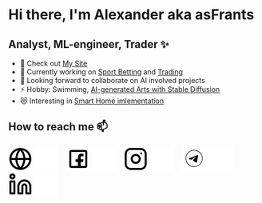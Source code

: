 # Hi there, I'm Alexander aka asFrants

## Analyst, ML-engineer, Trader ✨

- 🔭 Check out [My Site][website]
- 🌱 Currently working on [Sport Betting](https://frants.site/ml_sport) and [Trading](https://frants.site/trade4me) 
- 👯 Looking forward to collaborate on AI involved projects
- ⚡ Hobby: Swimming, [AI-generated Arts with Stable Diffusion](https://frants.site/sd_art)
- 😻 Interesting in [Smart Home imlementation](https://frants.site/ihome)

## How to reach me 📫

[![website](./img/globe-light.svg)](https://frants.site#gh-light-mode-only)
[![website](./img/globe-dark.svg)](https://frants.site#gh-dark-mode-only)
&nbsp;&nbsp;
[![website](./img/facebook-light.svg)](https://facebook.com/alexander_frantsev#gh-light-mode-only)
[![website](./img/facebook-dark.svg)](https://facebook.com/alexander_frantsev#gh-dark-mode-only)
&nbsp;&nbsp;
[![website](./img/instagram-light.svg)](https://instagram.com/asfrants#gh-light-mode-only)
[![website](./img/instagram-dark.svg)](https://instagram.com/asfrants#gh-dark-mode-only)
&nbsp;&nbsp;
[![website](./img/telegram-light.svg)](https://t.me/as_frantsev#gh-light-mode-only)
[![website](./img/telegram-dark.svg)](https://t.me/as_frantsev#gh-dark-mode-only)
&nbsp;&nbsp;
[![website](./img/linkedin-light.svg)](https://linkedin.com/in/asfrantsev#gh-light-mode-only)
[![website](./img/linkedin-dark.svg)](https://linkedin.com/in/asfrantsev#gh-dark-mode-only)

[website]: https://frants.site
[facebook]: https://facebook.com/alexander_frantsev
[instagram]: https://instagram.com/asfrants
[telegram]: https://t.me/as_frantsev
[linkedin]: https://linkedin.com/in/asfrantsev
[huggingface]: https://huggingface.co/asFrants
